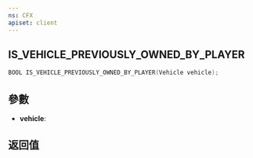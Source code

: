 ```yaml
---
ns: CFX
apiset: client
---
```

## IS_VEHICLE_PREVIOUSLY_OWNED_BY_PLAYER

```c
BOOL IS_VEHICLE_PREVIOUSLY_OWNED_BY_PLAYER(Vehicle vehicle);
```


## 參數
* **vehicle**: 

## 返回值
